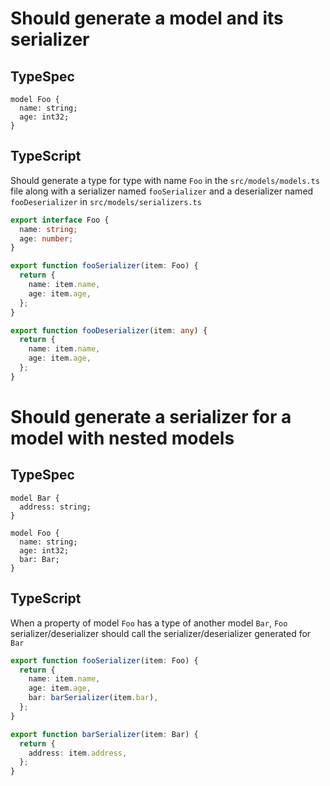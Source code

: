 # Should generate a model and its serializer

## TypeSpec

```tsp
model Foo {
  name: string;
  age: int32;
}
```

## TypeScript

Should generate a type for type with name `Foo` in the `src/models/models.ts` file along with a serializer named `fooSerializer` and a deserializer named `fooDeserializer` in `src/models/serializers.ts`

```ts src/models/models.ts interface Foo
export interface Foo {
  name: string;
  age: number;
}
```

```ts src/models/serializers.ts function fooSerializer
export function fooSerializer(item: Foo) {
  return {
    name: item.name,
    age: item.age,
  };
}
```

```ts src/models/serializers.ts function fooDeserializer
export function fooDeserializer(item: any) {
  return {
    name: item.name,
    age: item.age,
  };
}
```

# Should generate a serializer for a model with nested models

## TypeSpec

```tsp
model Bar {
  address: string;
}

model Foo {
  name: string;
  age: int32;
  bar: Bar;
}
```

## TypeScript

When a property of model `Foo` has a type of another model `Bar`, `Foo` serializer/deserializer should call the serializer/deserializer generated for `Bar`

```ts src/models/serializers.ts function fooSerializer
export function fooSerializer(item: Foo) {
  return {
    name: item.name,
    age: item.age,
    bar: barSerializer(item.bar),
  };
}
```

```ts src/models/serializers.ts function barSerializer
export function barSerializer(item: Bar) {
  return {
    address: item.address,
  };
}
```
